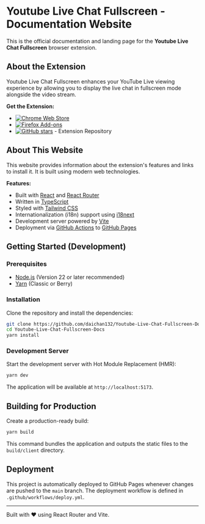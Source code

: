 # Youtube Live Chat Fullscreen - Documentation Website

This is the official documentation and landing page for the **Youtube Live Chat Fullscreen** browser extension.

## About the Extension

Youtube Live Chat Fullscreen enhances your YouTube Live viewing experience by allowing you to display the live chat in fullscreen mode alongside the video stream.

**Get the Extension:**

*   [<img src="https://img.shields.io/chrome-web-store/v/dlnjcbkmomenmieechnmgglgcljhoepd?logo=google-chrome&label=Chrome%20Web%20Store&color=blue" alt="Chrome Web Store">](https://chromewebstore.google.com/detail/youtube-live-chat-fullscr/dlnjcbkmomenmieechnmgglgcljhoepd)
*   [<img src="https://img.shields.io/amo/v/youtube-live-chat-fullscreen?logo=firefox&label=Firefox%20Add-ons&color=orange" alt="Firefox Add-ons">](https://addons.mozilla.org/firefox/addon/youtube-live-chat-fullscreen/)
*   [<img src="https://img.shields.io/github/stars/daichan132/Youtube-Live-Chat-Fullscreen?style=social" alt="GitHub stars">](https://github.com/daichan132/Youtube-Live-Chat-Fullscreen) - Extension Repository

## About This Website

This website provides information about the extension's features and links to install it. It is built using modern web technologies.

**Features:**

*   Built with [React](https://react.dev/) and [React Router](https://reactrouter.com/)
*   Written in [TypeScript](https://www.typescriptlang.org/)
*   Styled with [Tailwind CSS](https://tailwindcss.com/)
*   Internationalization (i18n) support using [i18next](https://www.i18next.com/)
*   Development server powered by [Vite](https://vitejs.dev/)
*   Deployment via [GitHub Actions](https://github.com/features/actions) to [GitHub Pages](https://pages.github.com/)

## Getting Started (Development)

### Prerequisites

*   [Node.js](https://nodejs.org/) (Version 22 or later recommended)
*   [Yarn](https://yarnpkg.com/) (Classic or Berry)

### Installation

Clone the repository and install the dependencies:

```bash
git clone https://github.com/daichan132/Youtube-Live-Chat-Fullscreen-Docs.git
cd Youtube-Live-Chat-Fullscreen-Docs
yarn install
```

### Development Server

Start the development server with Hot Module Replacement (HMR):

```bash
yarn dev
```

The application will be available at `http://localhost:5173`.

## Building for Production

Create a production-ready build:

```bash
yarn build
```

This command bundles the application and outputs the static files to the `build/client` directory.

## Deployment

This project is automatically deployed to GitHub Pages whenever changes are pushed to the `main` branch. The deployment workflow is defined in `.github/workflows/deploy.yml`.

---

Built with ❤️ using React Router and Vite.
